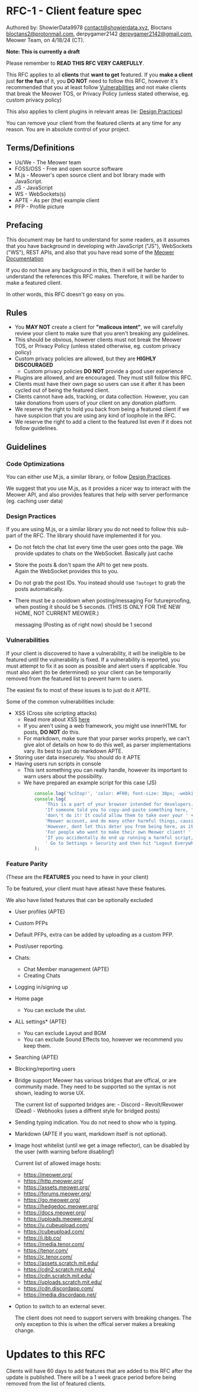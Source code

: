 # RFC-1 - Client feature spec
Authored by: ShowierData9978 <contact@showierdata.xyz>, Bloctans <bloctans2@protonmail.com>, derpygamer2142 <derpygamer2142@gmail.com>, Meower Team, on 4/18/24 (CT).

**Note: This is currently a draft**

Please remember to **READ THIS RFC VERY CAREFULLY**.

This RFC applies to all **clients** that **want to get** featured. If you **make a client** just **for the fun** of it, you **DO NOT** need to follow this RFC, however it's recommended that you at least follow [Vulnerabilities](#vulnerabilities) and not make clients that break the Meower TOS, or Privacy Policy (unless stated otherwise, eg. custom privacy policy)

This also applies to client plugins in relevant areas (ie: [Design Practices](#design-practices))

You can remove your client from the featured clients at any time for any reason. You are in absolute control of your project.

## Terms/Definitions

- Us/We - The Meower team
- FOSS/OSS - Free and open source software
- M.js - Meower's open source client and bot library made with JavaScript.
- JS - JavaScript
- WS - WebSockets(s)
- APTE - As per (the) example client
- PFP - Profile picture

## Prefacing

This document may be hard to understand for some readers, as it assumes that you have background in developing with JavaScript ("JS"), WebSockets ("WS"), REST APIs, and also that you have read some of the [Meower Documentation](https://docs.meower.org/)

If you do not have any background in this, then it will be harder to understand the references this RFC makes. Therefore, it will be harder to make a featured client.


In other words, this RFC doesn't go easy on you.

## Rules
- You **MAY NOT** create a client for **"malicous intent"**, we will carefully review your client to make sure that you aren't breaking any guidelines.
- This should be obvious, however clients must not break the Meower TOS, or Privacy Policy (unless stated otherwise, eg. custom privacy policy)
- Custom privacy policies are allowed, but they are **HIGHLY DISCOURAGED**
	- Custom privacy policies **DO NOT** provide a good user experience
- Plugins are allowed, and are encouraged. They must still follow this RFC.
- Clients must have their own page so users can use it after it has been cycled out of being the featured client.
- Clients cannot have ads, tracking, or data collection. However, you can take donations from users of your client on any donation platform.
- We reserve the right to hold you back from being a featured client if we have suspicion that you are using any kind of loophole in the RFC.
- We reserve the right to add a client to the featured list even if it does not follow guidelines.


## Guidelines

### Code Optimizations

You can either use M.js, a similar library, or follow [Design Practices](#design-practices). 

We suggest that you use M.js, as it provides a nicer way to interact with the Meower API, and also provides features that help with server performance (eg. caching user data)

### Design Practices

If you are using M.js, or a similar library you do not need to follow this sub-part of the RFC. The library should have implemented it for you.

- Do not fetch the chat list every time the user goes onto the page. 
   We provide updates to chats on the WebSocket. Basically just cache 
- Store the posts & don't spam the API to get new posts.   
    Again the WebSocket provides this to you.
- Do not grab the post IDs.
    You instead should use `?autoget` to grab the posts automatically.
- There must be a cooldown when posting/messaging
	For futureproofing, when posting it should be 5 seconds. (THIS IS ONLY FOR THE NEW HOME, NOT CURRENT MEOWER.)

  	messaging (Posting as of right now) should be 1 second

### Vulnerabilities

If your client is discovered to have a vulnerability, it will be ineligible to be featured until the vulnerability is fixed.
If a vulnerability is reported, you must attempt to fix it as soon as possible and alert users if applicable. You must also alert (to be determined) so your client can be temporarily removed from the featured list to prevent harm to users. 

The easiest fix to most of these issues is to just do it APTE.

Some of the common vulnerabilities include:
- XSS (Cross site scripting attacks)
    - Read more about XSS [here](https://en.wikipedia.org/wiki/Cross-site_scripting) 
    - If you aren't using a web framework, you might use innerHTML for posts, **DO NOT** do this.
    - For markdown, make sure that your parser works properly, we can't give alot of details on how to do this well, as parser implementations vary. Its best to just do markdown APTE.
- Storing user data insecurely. You should do it APTE
- Having users run scripts in console
    - This isnt something you can really handle, however its important to warn users about the possibility.
    - We have prepared an example script for this case (JS)
        ```js 
            console.log('%cStop!', 'color: #F00; font-size: 30px; -webkit-text-stroke: 1px black; font-weight:bold');
            console.log(
                'This is a part of your browser intended for developers. ' +
                'If someone told you to copy-and-paste something here, ' +
                'don\'t do it! It could allow them to take over your ' +
                'Meower account, and do many other harmful things, causing a ban or account deletion. ' +
                'However, dont let this deter you from being here, as it can be a nice learning resource ' +
                'For people who want to make their own Meower client! ' +
                'If you accidentally do end up running a harmful script,' +
                ' Go to Settings > Security and then hit "Logout Everywhere"'
            );
        ```

### Feature Parity

(These are the **FEATURES** you need to have in your client)

To be featured, your client must have atleast have these features. 

We also have listed features that can be optionally excluded
- User profiles (APTE)
- Custom PFPs 
- Default PFPs, extra can be added by uploading as a custom PFP.
- Post/user reporting.
- Chats:
    - Chat Member management (APTE)
    - Creating Chats
- Logging in/signing up
- Home page
    - You can exclude the ulist.
- ALL settings* (APTE)
    - You can exclude Layout and BGM
    - You can exclude Sound Effects too, however we recommend you keep them.
- Searching (APTE)
- Blocking/reporting users
- Bridge support
    Meower has various bridges that are offical, or are community made. They need to be supported so the syntax is not shown, leading to worse UX. 

    The current list of supported bridges are:
        - Discord
        - Revolt/Revower (Dead)
	    - Webhooks (uses a diffrent style for bridged posts)
- Sending typing indication. You do not need to show who is typing.
- Markdown (APTE if you want, markdown itself is not optional). 
- Image host whitelist (until we get a image reflector), can be disabled by the user (with warning before disabling!)
    
    Current list of allowed image hosts:
    - https://meower.org/
    - https://http.meower.org/
    - https://assets.meower.org/
    - https://forums.meower.org/
    - https://go.meower.org/  
    - https://hedgedoc.meower.org/
    - https://docs.meower.org/
    - https://uploads.meower.org/ 
    - https://u.cubeupload.com/
    - https://cubeupload.com/
    - https://i.ibb.co/
    - https://media.tenor.com/
    - https://tenor.com/
    - https://c.tenor.com/
    - https://assets.scratch.mit.edu/
    - https://cdn2.scratch.mit.edu/
    - https://cdn.scratch.mit.edu/
    - https://uploads.scratch.mit.edu/
    - https://cdn.discordapp.com/
    - https://media.discordapp.net/
- Option to switch to an external sever.

    The client does not need to support servers with breaking changes. The only exception to this is when the offical server makes a breaking change.       

# Updates to this RFC

Clients will have 60 days to add features that are added to this RFC after the update is published. There will be a 1 week grace period before being removed from the list of featured clients.

